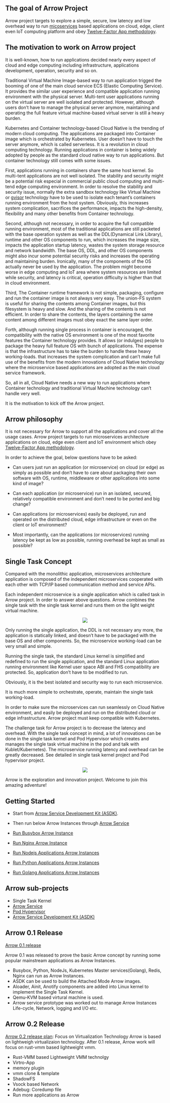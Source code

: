 
## The goal of Arrow Project
Arrow project targets to explore a simple, secure, low latency and low overhead way to run [micoservices](https://martinfowler.com/articles/microservices.html) based applications on cloud, edge, client even IoT computing platform and obey [Twelve-Factor App methodology](https://12factor.net/).

## The motivation to work on Arrow project
It is well-known, how to run applications decided nearly every aspect of cloud and edge computing including infrastructure, applications development, operation, security and so on. 

Traditional Virtual Machine Image-based way to run application trigged the booming of one of the main cloud service ECS (Elastic Computing Service). It provides the similar user experience and compatible application running environment with the physical server. Multi-tent user applications running on the virtual server are well isolated and protected. However, although users don’t have to manage the physical server anymore, maintaining and operating the full feature virtual machine-based virtual server is still a heavy burden. 

Kubernetes and Container technology-based Cloud Native is the trending of modern cloud computing. The applications are packaged into Container image which is orchestrated by Kubernetes. User doesn’t have to touch the server anymore, which is called serverless. It is a revolution in cloud computing technology. Running applications in container is being widely adopted by people as the standard cloud native way to run applications. But container technology still comes with some issues. 

First, applications running in containers share the same host kernel. So multi-tent applications are not well isolated. The stability and security might be a potential risk especial in commercial public cloud computing and multi-tend edge computing environment. In order to resolve the stability and security issue, normally the extra sandbox technology like Virtual Machine or [gvisor](https://gvisor.dev/) technology have to be used to isolate each tenant’s containers running environment from the host system. Obviously, this increases system complication, sacrifices the performance, impacts the high-density, flexibility and many other benefits from Container technology. 

Second, although not necessary, in order to acquire the full compatible running environment, most of the traditional applications are still packeted with the base operation system as well as the DDL(Dynamical Link Library), runtime and other OS components to run, which increases the image size, impacts the application startup latency, wastes the system storage resource and network bandwidth. The base OS, DDL, and other OS components might also incur some potential security risks and increases the operating and maintaining burden. Ironically, many of the components of the OS actually never be used by the application. The problem might become worse in edge computing and IoT area where system resources are limited while security, and latency is critical, operation difficulty is higher than that in cloud environment.   

Third, The Container runtime framework is not simple, packaging, configure and run the container image is not always very easy. The union-FS system is useful for sharing the contents among Container images, but this filesystem is heavy and slow. And the sharing of the contents is not efficient. In order to share the contents, the layers containing the same content among different images must obey exact the same layer order.  

Forth, although running single process in container is encouraged, the compatibility with the native OS environment is one of the most favorite features the Container technology provides. It allows (or indulges) people to package the heavy full feature OS with bunch of applications. The expense is that the infrastructure has to take the burden to handle these heavy working-loads. that increases the system complication and can’t make full use of the benefits from the modern innovations of Cloud Native technology where the microservice based applications are adopted as the main cloud service framework. 

So, all in all, Cloud Native needs a new way to run applications where Container technology and traditional Virtual Machine technology can’t handle very well. 

It is the motivation to kick off the Arrow project. 

## Arrow philosophy

It is not necessary for Arrow to support all the applications and cover all the usage cases. Arrow project targets to run microservices architecture applications on cloud, edge even client and IoT environment which obey [Twelve-Factor App methodology](https://12factor.net/).   

In order to achieve the goal, below questions have to be asked: 

- Can users just run an application (or microservice) on cloud (or edge) as simply as possible and don’t have to care about packaging their own software with OS, runtime, middleware or other applications into some kind of image? 

- Can each application (or microservice) run in an isolated, secured, relatively compatible environment and don’t need to be ported and big change? 

- Can applications (or microservices) easily be deployed, run and operated on the distributed cloud, edge infrastructure or even on the client or IoT environment? 

- Most importantly, can the applications (or microservices) running latency be kept as low as possible, running overhead be kept as small as possible? 

## Single Task Concept 

Compared with the monolithic application, microservices architecture application is composed of the independent microservices cooperated with each other with TCP/IP based communication method and service APIs. 

Each independent microservice is a single application which is called task in Arrow project. In order to answer above questions. Arrow combines the single task with the single task kernel and runs them on the light weight virtual machine. 

<p align="center">
  <img src="https://github.com/Walnux/Arrow_Documents/blob/master/images/ArrowFramework.png">
</p>

Only running the single application, the DDL is not necessary any more, the application is statically linked, and doesn’t have to be packaged with the base OS and other components. So, the microservice working-load can be very small and simple. 

Running the single task, the standard Linux kernel is simplified and redefined to run the single application, and the standard Linux application running environment like Kernel user space ABI and FHS compatibility are protected. So, application don’t have to be modified to run. 

Obviously, it is the best isolated and security way to run each microservice.

It is much more simple to orchestrate, operate, maintain the single task working-load. 

In order to make sure the microservices can run seamlessly on Cloud Native environment, and easily be deployed and run on the distributed cloud or edge infrastructure. Arrow project must keep compatible with Kubernetes. 

The challenge task for Arrow project is to decrease the latency and overhead. With the single task concept in mind, a lot of innovations can be done in the single task kernel and Pod Hypervisor which creates and manages the single task virtual machine in the pod and talk with Kublet/Kubernetes). The microservice running latency and overhead can be greatly decreased. See detailed in single task kernel project and Pod hypervisor project.  

<p align="center">
  <img src="https://github.com/Walnux/Arrow_Documents/blob/master/images/ArrowInstances.jpg">
</p> 

Arrow is the exploration and innovation project. Welcome to join this amazing adventure!  

## Getting Started
- Start from [Arrow Service Development Kit (ASDK)](https://github.com/Walnux/Atools/tree/master/ASDK).

- Then run below Arrow Instances through [Arrow Service](https://github.com/Walnux/arrowd)

- [Run Busybox Arrow Instance](https://github.com/Walnux/Arrow_Documents/blob/master/Arrowize/ArrowizeBusybox.md)

- [Run Nginx Arrow Instance](https://github.com/Walnux/Arrow_Documents/blob/master/Arrowize/Nginx.md)

- [Run Nodejs Applications Arrow Instances](https://github.com/Walnux/Arrow_Documents/blob/master/Arrowize/Nodejs.md)

- [Run Python Applications Arrow Instances](https://github.com/Walnux/Arrow_Documents/blob/master/Arrowize/python.md)

- [Run Golang Applications Arrow Instances](https://github.com/Walnux/Arrow_Documents/blob/master/Arrowize/golang.md)

## Arrow sub-projects
- Single Task Kernel
- [Arrow Service](https://github.com/Walnux/arrowd)
- [Pod Hypervisor](https://github.com/Walnux/podh)
- [Arrow Service Development Kit (ASDK)](https://github.com/Walnux/Atools/tree/master/ASDK)


## Arrow 0.1 Release

[Arrow 0.1 release](/path/to/0.1Release)

Arrow 0.1 was released to prove the basic Arrow concept by running some popular mainstream applications as Arrow Instances.

- Busybox, Python, NodeJs, Kubernetes Master services(Golang), Redis, Nginx can run as Arrow Instances. 
- ASDK can be used to build the Attached Mode Arrow images.
- Aloader, Ainit, Anotify components are added into Linux kernel to implement the Single Task Kernel.
- Qemu-KVM based virtural machine is used.
- Arrow service prototype was worked out to manage Arrow Instances Life-cycle, Network, logging and I/O etc.

## Arrow 0.2 Release

[Arrow 0.2 release plan](/Path/to/0.2ReleasePlan): Focus on Virtualization Technology
Arrow is based on lightweigh virtualizaion technology. After 0.1 release,  Arrow work will focus on rust-vmm based lightweight vmm.   

- Rust-VMM based Lightweight VMM technolgy
- Virtro-App
- memory plugin
- vmm clone & template
- ShadowFS
- Vsock based Network
- Adebug: Coredump file
- Run more applications as Arrow
